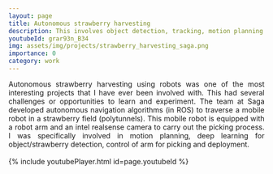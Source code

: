 ```yaml
---
layout: page
title: Autonomous strawberry harvesting
description: This involves object detection, tracking, motion planning for cutting
youtubeId: grar93n_B34
img: assets/img/projects/strawberry_harvesting_saga.png
importance: 0
category: work
---
```


<div style="text-align: justify"> 
Autonomous strawberry harvesting using robots was one of the most interesting projects that I have ever been involved with. This had several challenges or opportunities to learn and experiment. The team at Saga developed autonomous navigation algorithms (in ROS) to traverse a mobile robot in a strawberry field (polytunnels). This mobile robot is equipped with a robot arm and an intel realsense camera to carry out the picking process. I was specifically involved in motion planning, deep learning for object/strawberry detection, control of arm for picking and deployment.
</div>

<br />
{% include youtubePlayer.html id=page.youtubeId %}
